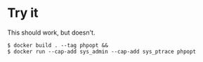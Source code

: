 # Try it

This should work, but doesn't.

```
$ docker build . --tag phpopt &&
$ docker run --cap-add sys_admin --cap-add sys_ptrace phpopt
```
